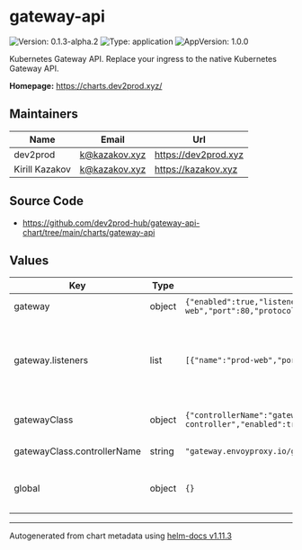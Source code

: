 # gateway-api

![Version: 0.1.3-alpha.2](https://img.shields.io/badge/Version-0.1.3--alpha.2-informational?style=flat-square) ![Type: application](https://img.shields.io/badge/Type-application-informational?style=flat-square) ![AppVersion: 1.0.0](https://img.shields.io/badge/AppVersion-1.0.0-informational?style=flat-square)

Kubernetes Gateway API. Replace your ingress to the native Kubernetes Gateway API.

**Homepage:** <https://charts.dev2prod.xyz/>

## Maintainers

| Name | Email | Url |
| ---- | ------ | --- |
| dev2prod | <k@kazakov.xyz> | <https://dev2prod.xyz> |
| Kirill Kazakov | <k@kazakov.xyz> | <https://kazakov.xyz> |

## Source Code

* <https://github.com/dev2prod-hub/gateway-api-chart/tree/main/charts/gateway-api>

## Values

| Key | Type | Default | Description |
|-----|------|---------|-------------|
| gateway | object | `{"enabled":true,"listeners":[{"name":"prod-web","port":80,"protocol":"HTTP"}]}` | Gateway API Configuration |
| gateway.listeners | list | `[{"name":"prod-web","port":80,"protocol":"HTTP"}]` | Define listeners in any format according an original Gateway API spec |
| gatewayClass | object | `{"controllerName":"gateway.envoyproxy.io/gatewayclass-controller","enabled":true}` | Gateway Class Configuration |
| gatewayClass.controllerName | string | `"gateway.envoyproxy.io/gatewayclass-controller"` | Controller reference |
| global | object | `{}` | Global Configuration for labels, etc. |

----------------------------------------------
Autogenerated from chart metadata using [helm-docs v1.11.3](https://github.com/norwoodj/helm-docs/releases/v1.11.3)
